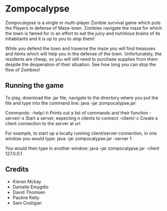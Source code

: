 # Zompocalypse

Zompocalypse is a single or multi-player Zombie survival game which puts the Players in defense of Maze-town. Zombies navigate the maze for which the town is famed for in an effort to eat the juicy and nutritious brains of its inhabitants and it is up to you to stop them!

While you defend the town and traverse the maze you will find treasures and items which will help you in the defense of the town. Unfortunately, the residents are cheap, so you will still need to purchase supplies from them despite the desperation of their situation. See how long you can stop the flow of Zombies!

## Running the game

To play, download the .jar file, navigate to the directory where you put the file and type into the command line:
	java -jar zompocalypse.jar <commands>

Commands:
	-help/-h			Prints out a list of commands and their function
	-server/-s <n>		Start a server, expecting n clients to connect
	-client/-c <url>	Create a client connection to the server at url

For example, to start up a locally running client/server connection, in one window you would type:
	java -jar zompocalypse.jar -server 1

You would then type in another window:
	java -jar zompocalypse.jar -client 127.0.0.1

## Credits

* Kieran Mckay
* Danielle Emygdio
* David Thomsen
* Pauline Kelly
* Sam Costigan
